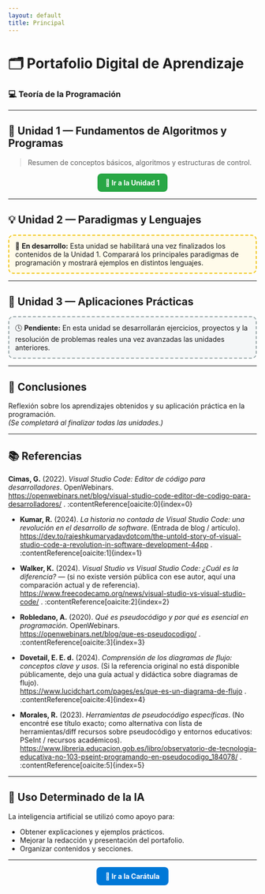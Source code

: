```yaml
---
layout: default
title: Principal
---
```


# 🗂️ Portafolio Digital de Aprendizaje  
### 💻 Teoría de la Programación

---

## 📘 Unidad 1 — Fundamentos de Algoritmos y Programas
> Resumen de conceptos básicos, algoritmos y estructuras de control.

<p align="center">
  <a href="./Unidades/Unidad1" style="
    display:inline-block;
    background-color:#28a745;
    color:#fff;
    padding:10px 16px;
    border-radius:8px;
    text-decoration:none;
    font-weight:bold;
  ">
    🔗 Ir a la Unidad 1
  </a>
</p>

---

## 💡 Unidad 2 — Paradigmas y Lenguajes  
<div style="
  border:2px dashed #f1c40f;
  background-color:#fffbea;
  padding:12px;
  border-radius:10px;
">
🚧 <b>En desarrollo:</b> Esta unidad se habilitará una vez finalizados los contenidos de la Unidad 1.  
Comparará los principales paradigmas de programación y mostrará ejemplos en distintos lenguajes.
</div>

---

## 🧩 Unidad 3 — Aplicaciones Prácticas  
<div style="
  border:2px dashed #95a5a6;
  background-color:#f4f6f7;
  padding:12px;
  border-radius:10px;
">
🕓 <b>Pendiente:</b> En esta unidad se desarrollarán ejercicios, proyectos y la resolución de problemas reales una vez avanzadas las unidades anteriores.
</div>

---

## 🧠 Conclusiones  
Reflexión sobre los aprendizajes obtenidos y su aplicación práctica en la programación.  
*(Se completará al finalizar todas las unidades.)*

---

## 📚 Referencias  
**Cimas, G.** (2022). *Visual Studio Code: Editor de código para desarrolladores*. OpenWebinars.  
  https://openwebinars.net/blog/visual-studio-code-editor-de-codigo-para-desarrolladores/ . :contentReference[oaicite:0]{index=0}

- **Kumar, R.** (2024). *La historia no contada de Visual Studio Code: una revolución en el desarrollo de software*. (Entrada de blog / artículo).  
  https://dev.to/rajeshkumaryadavdotcom/the-untold-story-of-visual-studio-code-a-revolution-in-software-development-44pp . :contentReference[oaicite:1]{index=1}

- **Walker, K.** (2024). *Visual Studio vs Visual Studio Code: ¿Cuál es la diferencia?* — (si no existe versión pública con ese autor, aquí una comparación actual y de referencia).  
  https://www.freecodecamp.org/news/visual-studio-vs-visual-studio-code/ . :contentReference[oaicite:2]{index=2}

- **Robledano, A.** (2020). *Qué es pseudocódigo y por qué es esencial en programación*. OpenWebinars.  
  https://openwebinars.net/blog/que-es-pseudocodigo/ . :contentReference[oaicite:3]{index=3}

- **Dovetail, E. E. d.** (2024). *Comprensión de los diagramas de flujo: conceptos clave y usos*. (Si la referencia original no está disponible públicamente, dejo una guía actual y didáctica sobre diagramas de flujo).  
  https://www.lucidchart.com/pages/es/que-es-un-diagrama-de-flujo . :contentReference[oaicite:4]{index=4}

- **Morales, R.** (2023). *Herramientas de pseudocódigo específicas*. (No encontré ese título exacto; como alternativa con lista de herramientas/diff recursos sobre pseudocódigo y entornos educativos: PSeInt / recursos académicos).  
  https://www.libreria.educacion.gob.es/libro/observatorio-de-tecnologia-educativa-no-103-pseint-programando-en-pseudocodigo_184078/ . :contentReference[oaicite:5]{index=5}
---

## 🤖 Uso Determinado de la IA  
La inteligencia artificial se utilizó como apoyo para:  
- Obtener explicaciones y ejemplos prácticos.  
- Mejorar la redacción y presentación del portafolio.  
- Organizar contenidos y secciones.

---

<p align="center">
  <a href="index" style="
    display:inline-block;
    background-color:#0078D7;
    color:#fff;
    padding:10px 18px;
    border-radius:8px;
    text-decoration:none;
    font-weight:bold;
  ">
    📘 Ir a la Carátula
  </a>
</p>
